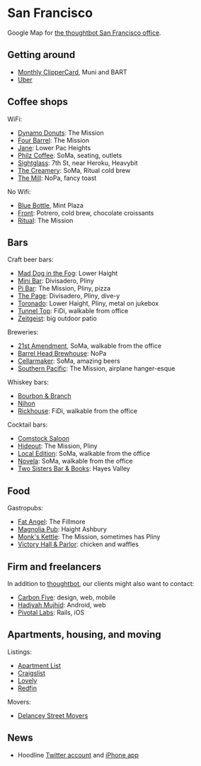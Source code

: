 # San Francisco

Google Map for [the thoughtbot San Francisco office][office].

[office]: https://goo.gl/maps/By7CX

## Getting around

* [Monthly ClipperCard](https://www.clippercard.com/ClipperWeb/muni/fares.do),
  Muni and BART
* [Uber](https://www.uber.com/)

## Coffee shops

WiFi:

* [Dynamo Donuts](http://4sq.com/6yasbQ): The Mission
* [Four Barrel](http://4sq.com/1sPg2p): The Mission
* [Jane](http://4sq.com/gQNIyT): Lower Pac Heights
* [Philz Coffee](http://4sq.com/58mrhS): SoMa, seating, outlets
* [Sightglass](http://4sq.com/1FbZt9): 7th St, near Heroku, Heavybit
* [The Creamery](http://4sq.com/8eu2jJ): SoMa, Ritual cold brew
* [The Mill](http://4sq.com/OJDpF2): NoPa, fancy toast

No Wifi:

* [Blue Bottle](http://4sq.com/4jZybn), Mint Plaza
* [Front](http://4sq.com/RtLigs): Potrero, cold brew, chocolate croissants
* [Ritual](http://4sq.com/112Yc1): The Mission

## Bars

Craft beer bars:

* [Mad Dog in the Fog](http://4sq.com/7dSQL2): Lower Haight
* [Mini Bar](http://4sq.com/5dAC7Q): Divisadero, Pliny
* [Pi Bar](http://4sq.com/3fPr5V): The Mission, Pliny, pizza
* [The Page](http://4sq.com/3m290N): Divisadero, Pliny, dive-y
* [Toronado](http://4sq.com/KUqQ7): Lower Haight, Pliny, metal on jukebox
* [Tunnel Top](http://4sq.com/6cFq66): FiDi, walkable from office
* [Zeitgeist](http://4sq.com/3w2DXR): big outdoor patio

Breweries:

* [21st Amendment](http://4sq.com/PJDY0), SoMa, walkable from the office
* [Barrel Head Brewhouse](http://4sq.com/1cTPQJb): NoPa
* [Cellarmaker](http://4sq.com/1a8SzZn): SoMa, amazing beers
* [Southern Pacific](http://4sq.com/onVTq6): The Mission, airplane hanger-esque

Whiskey bars:

* [Bourbon & Branch](http://4sq.com/1LX900)
* [Nihon](http://4sq.com/7zxoPP)
* [Rickhouse](http://4sq.com/28v0nl): FiDi, walkable from the office

Cocktail bars:

* [Comstock Saloon](http://4sq.com/bIqDZH)
* [Hideout](http://4sq.com/8BKaPG): The Mission, Pliny
* [Local Edition](http://4sq.com/HibLpy): SoMa, walkable from the office
* [Novela](http://4sq.com/10qfpuT): SoMa, walkable from the office
* [Two Sisters Bar & Books](http://4sq.com/orUcWU): Hayes Valley

## Food

Gastropubs:

* [Fat Angel](http://4sq.com/9uva0T): The Fillmore
* [Magnolia Pub](http://4sq.com/3aqvGX): Haight Ashbury
* [Monk's Kettle](http://4sq.com/JOyLM): The Mission, sometimes has Pliny
* [Victory Hall & Parlor](http://4sq.com/KjsH7U): chicken and waffles

## Firm and freelancers

In addition to [thoughtbot](http://thoughtbot.com/contact),
our clients might also want to contact:

* [Carbon Five](http://carbonfive.com): design, web, mobile
* [Hadiyah Mujhid](mailto:diyahm108@gmail.com): Android, web
* [Pivotal Labs](http://pivotallabs.com/): Rails, iOS

## Apartments, housing, and moving

Listings:

* [Apartment List](https://www.apartmentlist.com/)
* [Craigslist](https://sfbay.craigslist.org/search/sfc/apa)
* [Lovely](https://livelovely.com/)
* [Redfin](https://www.redfin.com/city/17151/CA/San-Francisco)

Movers:

* [Delancey Street Movers][delancey]

[delancey]: http://www.delanceystreetfoundation.org/entermoving.php

## News

* Hoodline
  [Twitter account](https://twitter.com/hoodlinesf) and
  [iPhone app](https://itunes.apple.com/us/app/hoodline/id814699998?mt=8)
